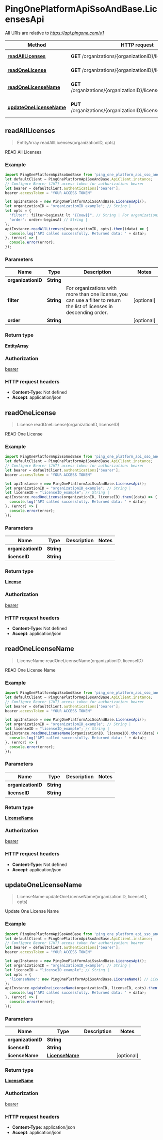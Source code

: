 # PingOnePlatformApiSsoAndBase.LicensesApi

All URIs are relative to *https://api.pingone.com/v1*

Method | HTTP request | Description
------------- | ------------- | -------------
[**readAllLicenses**](LicensesApi.md#readAllLicenses) | **GET** /organizations/{organizationID}/licenses | READ All Licenses
[**readOneLicense**](LicensesApi.md#readOneLicense) | **GET** /organizations/{organizationID}/licenses/{licenseID} | READ One License
[**readOneLicenseName**](LicensesApi.md#readOneLicenseName) | **GET** /organizations/{organizationID}/licenses/{licenseID}/name | READ One License Name
[**updateOneLicenseName**](LicensesApi.md#updateOneLicenseName) | **PUT** /organizations/{organizationID}/licenses/{licenseID}/name | Update One License Name



## readAllLicenses

> EntityArray readAllLicenses(organizationID, opts)

READ All Licenses

### Example

```javascript
import PingOnePlatformApiSsoAndBase from 'ping_one_platform_api_sso_and_base';
let defaultClient = PingOnePlatformApiSsoAndBase.ApiClient.instance;
// Configure Bearer (JWT) access token for authorization: bearer
let bearer = defaultClient.authentications['bearer'];
bearer.accessToken = "YOUR ACCESS TOKEN"

let apiInstance = new PingOnePlatformApiSsoAndBase.LicensesApi();
let organizationID = "organizationID_example"; // String | 
let opts = {
  'filter': filter=beginsAt lt "{{now}}", // String | For organizations with more than one license, you can use a filter to return the list of licenses in descending order.
  'order': order=-beginsAt // String | 
};
apiInstance.readAllLicenses(organizationID, opts).then((data) => {
  console.log('API called successfully. Returned data: ' + data);
}, (error) => {
  console.error(error);
});

```

### Parameters


Name | Type | Description  | Notes
------------- | ------------- | ------------- | -------------
 **organizationID** | **String**|  | 
 **filter** | **String**| For organizations with more than one license, you can use a filter to return the list of licenses in descending order. | [optional] 
 **order** | **String**|  | [optional] 

### Return type

[**EntityArray**](EntityArray.md)

### Authorization

[bearer](../README.md#bearer)

### HTTP request headers

- **Content-Type**: Not defined
- **Accept**: application/json


## readOneLicense

> License readOneLicense(organizationID, licenseID)

READ One License

### Example

```javascript
import PingOnePlatformApiSsoAndBase from 'ping_one_platform_api_sso_and_base';
let defaultClient = PingOnePlatformApiSsoAndBase.ApiClient.instance;
// Configure Bearer (JWT) access token for authorization: bearer
let bearer = defaultClient.authentications['bearer'];
bearer.accessToken = "YOUR ACCESS TOKEN"

let apiInstance = new PingOnePlatformApiSsoAndBase.LicensesApi();
let organizationID = "organizationID_example"; // String | 
let licenseID = "licenseID_example"; // String | 
apiInstance.readOneLicense(organizationID, licenseID).then((data) => {
  console.log('API called successfully. Returned data: ' + data);
}, (error) => {
  console.error(error);
});

```

### Parameters


Name | Type | Description  | Notes
------------- | ------------- | ------------- | -------------
 **organizationID** | **String**|  | 
 **licenseID** | **String**|  | 

### Return type

[**License**](License.md)

### Authorization

[bearer](../README.md#bearer)

### HTTP request headers

- **Content-Type**: Not defined
- **Accept**: application/json


## readOneLicenseName

> LicenseName readOneLicenseName(organizationID, licenseID)

READ One License Name

### Example

```javascript
import PingOnePlatformApiSsoAndBase from 'ping_one_platform_api_sso_and_base';
let defaultClient = PingOnePlatformApiSsoAndBase.ApiClient.instance;
// Configure Bearer (JWT) access token for authorization: bearer
let bearer = defaultClient.authentications['bearer'];
bearer.accessToken = "YOUR ACCESS TOKEN"

let apiInstance = new PingOnePlatformApiSsoAndBase.LicensesApi();
let organizationID = "organizationID_example"; // String | 
let licenseID = "licenseID_example"; // String | 
apiInstance.readOneLicenseName(organizationID, licenseID).then((data) => {
  console.log('API called successfully. Returned data: ' + data);
}, (error) => {
  console.error(error);
});

```

### Parameters


Name | Type | Description  | Notes
------------- | ------------- | ------------- | -------------
 **organizationID** | **String**|  | 
 **licenseID** | **String**|  | 

### Return type

[**LicenseName**](LicenseName.md)

### Authorization

[bearer](../README.md#bearer)

### HTTP request headers

- **Content-Type**: Not defined
- **Accept**: application/json


## updateOneLicenseName

> LicenseName updateOneLicenseName(organizationID, licenseID, opts)

Update One License Name

### Example

```javascript
import PingOnePlatformApiSsoAndBase from 'ping_one_platform_api_sso_and_base';
let defaultClient = PingOnePlatformApiSsoAndBase.ApiClient.instance;
// Configure Bearer (JWT) access token for authorization: bearer
let bearer = defaultClient.authentications['bearer'];
bearer.accessToken = "YOUR ACCESS TOKEN"

let apiInstance = new PingOnePlatformApiSsoAndBase.LicensesApi();
let organizationID = "organizationID_example"; // String | 
let licenseID = "licenseID_example"; // String | 
let opts = {
  'licenseName': new PingOnePlatformApiSsoAndBase.LicenseName() // LicenseName | 
};
apiInstance.updateOneLicenseName(organizationID, licenseID, opts).then((data) => {
  console.log('API called successfully. Returned data: ' + data);
}, (error) => {
  console.error(error);
});

```

### Parameters


Name | Type | Description  | Notes
------------- | ------------- | ------------- | -------------
 **organizationID** | **String**|  | 
 **licenseID** | **String**|  | 
 **licenseName** | [**LicenseName**](LicenseName.md)|  | [optional] 

### Return type

[**LicenseName**](LicenseName.md)

### Authorization

[bearer](../README.md#bearer)

### HTTP request headers

- **Content-Type**: application/json
- **Accept**: application/json

